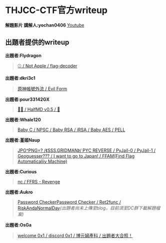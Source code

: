 # THJCC-CTF官方writeup
**解題影片 講解人:yochan0406**
[Youtube](https://www.youtube.com/playlist?list=PLMp8l3TpQMAPXS6j6UYjorkyu_Q07ympn "link")

## 出題者提供的writeup

**出題者:Flydragon**
> [⚾ / Not Apple / flag-decoder](https://flydragonw.github.io/posts/thjcc_writeup "link")
  
**出題者:dkri3c1**
> [原神帳號外流 / Evil Form](https://dkri3c1.github.io/p/thjcc-misc-部分官方詳解/ "link")

**出題者:pour33142GX**
> [🦊🌽 / HalfMD v0.5 / 🥒](https://hackmd.io/@pour33142GX/B1q6JzFbA "link")

**出題者:Whale120**
> [Baby C / NPSC / Baby RSA / iRSA / Baby AES / PELL](https://hackmd.io/@Whale120/THJCC_2024 "link")

**出題者:堇姬Naup**
> [JPG^PNG=? /《SSS.GRIDMAN》/ PYC REVERSE / PyJail-0 / PyJail-1 / Geoguesser??? / I want to go to Japan! / FFAM(Find Flag Automaticaliiy Machine)](https://naupjjin.github.io/2024/05/05/THJCC-office-Writeup/ "link")

**出題者:Curious**
> [nc / FFRS - Revenge](https://github.com/Curious-Lucifer/My_CTF_Challenges/tree/master/THJCC_CTF_2024 "link")

**出題者:Aukro**
> [Password CheckerPassword Checker / Ret2func / RiskAndaNormalDay]( "link")*(出題者尚未上傳至blog，目前須至DC群下載解題檔案)*

**出題者:OsGa**
> [welcome 0x1 / discord 0x1 / 博元婦產科 / 出題者大合照！](https://blog.osga.lol/p/thjcc/ "link")
